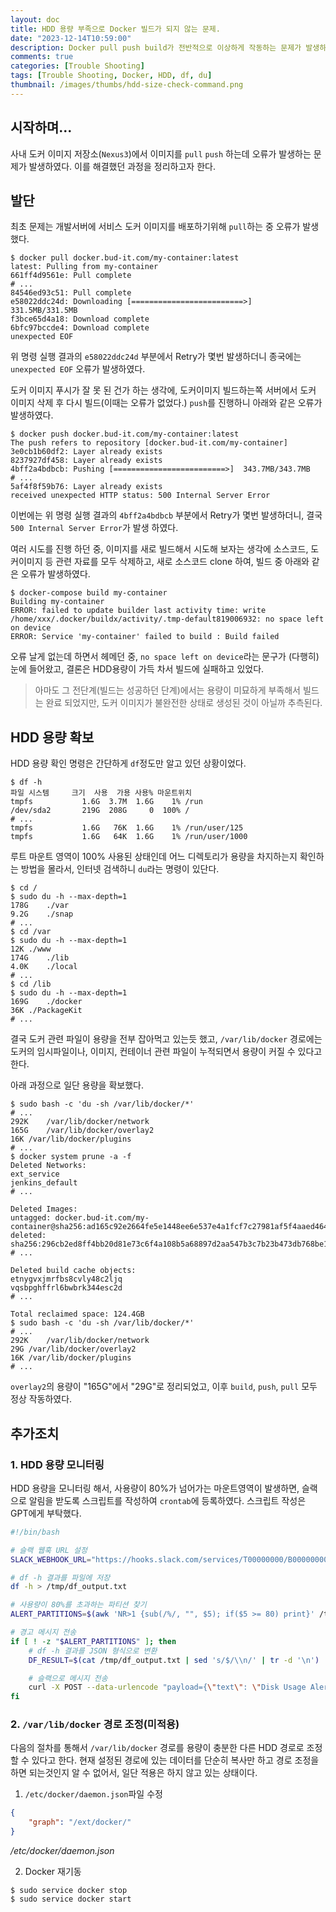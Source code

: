 ```yaml
---
layout: doc
title: HDD 용량 부족으로 Docker 빌드가 되지 않는 문제.
date: "2023-12-14T10:59:00"
description: Docker pull push build가 전반적으로 이상하게 작동하는 문제가 발생하여 문제를 해결하는 과정을 정리한다.
comments: true
categories: [Trouble Shooting]
tags: [Trouble Shooting, Docker, HDD, df, du]
thumbnail: /images/thumbs/hdd-size-check-command.png
---
```


## 시작하며...
사내 도커 이미지 저장소(`Nexus3`)에서 이미지를 `pull` `push` 하는데 오류가 발생하는 문제가 발생하였다.
이를 해결했던 과정을 정리하고자 한다.

## 발단
최초 문제는 개발서버에 서비스 도커 이미지를 배포하기위해 `pull`하는 중 오류가 발생 했다.
```shell
$ docker pull docker.bud-it.com/my-container:latest
latest: Pulling from my-container
661ff4d9561e: Pull complete
# ...
84546ed93c51: Pull complete
e58022ddc24d: Downloading [=========================>]  331.5MB/331.5MB
f3bce65d4a18: Download complete
6bfc97bccde4: Download complete
unexpected EOF
```
위 명령 실행 결과의 `e58022ddc24d` 부분에서 Retry가 몇번 발생하더니 종국에는 `unexpected EOF` 오류가 발생하였다.

도커 이미지 푸시가 잘 못 된 건가 하는 생각에, 도커이미지 빌드하는쪽 서버에서 도커 이미지 삭제 후 다시 빌드(이때는 오류가 없었다.) `push`를 진행하니 아래와 같은 오류가 발생하였다.
```shell
$ docker push docker.bud-it.com/my-container:latest
The push refers to repository [docker.bud-it.com/my-container]
3e0cb1b60df2: Layer already exists
8237927df458: Layer already exists
4bff2a4bdbcb: Pushing [=========================>]  343.7MB/343.7MB
# ...
5af4f8f59b76: Layer already exists
received unexpected HTTP status: 500 Internal Server Error
```
이번에는 위 명령 실행 결과의 `4bff2a4bdbcb` 부분에서 Retry가 몇번 발생하더니, 결국 `500 Internal Server Error`가 발생 하였다.

여러 시도를 진행 하던 중, 이미지를 새로 빌드해서 시도해 보자는 생각에 소스코드, 도커이미지 등 관련 자료를 모두 삭제하고, 새로 소스코드 clone 하여, 빌드 중 아래와 같은 오류가 발생하였다.
```shell
$ docker-compose build my-container
Building my-container
ERROR: failed to update builder last activity time: write /home/xxx/.docker/buildx/activity/.tmp-default819006932: no space left on device
ERROR: Service 'my-container' failed to build : Build failed
```
오류 날게 없는데 하면서 헤메던 중, `no space left on device`라는 문구가 (다행히)눈에 들어왔고, 결론은 HDD용량이 가득 차서 빌드에 실패하고 있었다.

> 아마도 그 전단계(빌드는 성공하던 단계)에서는 용량이 미묘하게 부족해서 빌드는 완료 되었지만, 도커 이미지가 불완전한 상태로 생성된 것이 아닐까 추측된다.

## HDD 용량 확보
HDD 용량 확인 명령은 간단하게 `df`정도만 알고 있던 상황이었다.
```shell
$ df -h
파일 시스템     크기  사용  가용 사용% 마운트위치
tmpfs           1.6G  3.7M  1.6G    1% /run
/dev/sda2       219G  208G     0  100% /
# ...
tmpfs           1.6G   76K  1.6G    1% /run/user/125
tmpfs           1.6G   64K  1.6G    1% /run/user/1000
```

루트 마운트 영역이 100% 사용된 상태인데 어느 디렉토리가 용량을 차지하는지 확인하는 방법을 몰라서, 인터넷 검색하니 `du`라는 명령이 있단다.
```shell
$ cd /
$ sudo du -h --max-depth=1
178G	./var
9.2G	./snap
# ...
$ cd /var
$ sudo du -h --max-depth=1
12K	./www
174G	./lib
4.0K	./local
# ...
$ cd /lib
$ sudo du -h --max-depth=1
169G	./docker
36K	./PackageKit
# ...
```

결국 도커 관련 파일이 용량을 전부 잡아먹고 있는듯 했고, `/var/lib/docker` 경로에는 도커의 임시파일이나, 이미지, 컨테이너 관련 파일이 누적되면서 용량이 커질 수 있다고 한다.

아래 과정으로 일단 용량을 확보했다.
```shell
$ sudo bash -c 'du -sh /var/lib/docker/*'
# ...
292K	/var/lib/docker/network
165G	/var/lib/docker/overlay2
16K	/var/lib/docker/plugins
# ...
$ docker system prune -a -f
Deleted Networks:
ext_service
jenkins_default
# ...

Deleted Images:
untagged: docker.bud-it.com/my-container@sha256:ad165c92e2664fe5e1448ee6e537e4a1fcf7c27981af5f4aaed4647b14af50d4
deleted: sha256:296cb2ed8ff4bb20d81e73c6f4a108b5a68897d2aa547b3c7b23b473db768be1
# ...

Deleted build cache objects:
etnygvxjmrfbs8cvly48c2ljq
vqsbpghffrl6bwbrk344esc2d
# ...

Total reclaimed space: 124.4GB
$ sudo bash -c 'du -sh /var/lib/docker/*'
# ...
292K	/var/lib/docker/network
29G	/var/lib/docker/overlay2
16K	/var/lib/docker/plugins
# ...
```
`overlay2`의 용량이 "165G"에서 "29G"로 정리되었고, 이후 `build`, `push`, `pull` 모두 정상 작동하였다.

## 추가조치
### 1. HDD 용량 모니터링
HDD 용량을 모니터링 해서, 사용량이 80%가 넘어가는 마운트영역이 발생하면, 슬랙으로 알림을 받도록 스크립트를 작성하여 `crontab`에 등록하였다.
스크립트 작성은 GPT에게 부탁했다.
```bash
#!/bin/bash

# 슬랙 웹훅 URL 설정
SLACK_WEBHOOK_URL="https://hooks.slack.com/services/T00000000/B00000000/XXXXXXXXXXXXXXXXXXXXXXXX"

# df -h 결과를 파일에 저장
df -h > /tmp/df_output.txt

# 사용량이 80%를 초과하는 파티션 찾기
ALERT_PARTITIONS=$(awk 'NR>1 {sub(/%/, "", $5); if($5 >= 80) print}' /tmp/df_output.txt)

# 경고 메시지 전송
if [ ! -z "$ALERT_PARTITIONS" ]; then
    # df -h 결과를 JSON 형식으로 변환
    DF_RESULT=$(cat /tmp/df_output.txt | sed 's/$/\\n/' | tr -d '\n')

    # 슬랙으로 메시지 전송
    curl -X POST --data-urlencode "payload={\"text\": \"Disk Usage Alert!\n\`\`\`$DF_RESULT\`\`\`\"}" $SLACK_WEBHOOK_URL
fi

```

### 2. `/var/lib/docker` 경로 조정(미적용)
다음의 절차를 통해서 `/var/lib/docker` 경로를 용량이 충분한 다른 HDD 경로로 조정 할 수 있다고 한다.
현재 설정된 경로에 있는 데이터를 단순히 복사만 하고 경로 조정을 하면 되는것인지 알 수 없어서, 일단 적용은 하지 않고 있는 상태이다.

1. `/etc/docker/daemon.json`파일 수정
```json
{
    "graph": "/ext/docker/"
}
```
_/etc/docker/daemon.json_

2. Docker 재기동
```shell
$ sudo service docker stop
$ sudo service docker start
```
